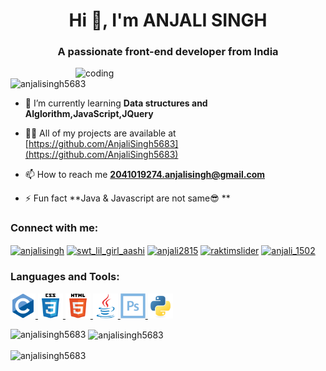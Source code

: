 <h1 align="center">Hi 👋, I'm ANJALI SINGH</h1>
<h3 align="center">A passionate front-end developer from India</h3>
<img align="right"alt="coding"width="400"src="https://media.tenor.com/S59bPkT0pqcAAAAC/programming.gif">
<p align="left"> <img src="https://komarev.com/ghpvc/?username=anjalisingh5683&label=Profile%20views&color=0e75b6&style=flat" alt="anjalisingh5683" /> </p>

- 🌱 I’m currently learning **Data structures and Alglorithm,JavaScript,JQuery**

- 👨‍💻 All of my projects are available at [https://github.com/AnjaliSingh5683](https://github.com/AnjaliSingh5683)

- 📫 How to reach me **2041019274.anjalisingh@gmail.com**

- ⚡ Fun fact **Java & Javascript are not same😎 **

<h3 align="left">Connect with me:</h3>
<p align="left">
<a href="https://www.linkedin.com/in/anjali-singh-975733216/" target="blank"><img align="center" src="https://raw.githubusercontent.com/rahuldkjain/github-profile-readme-generator/master/src/images/icons/Social/linked-in-alt.svg" alt="anjalisingh" height="30" width="40" /></a>
<a href="https://instagram.com/swt_lil_girl_aashi" target="blank"><img align="center" src="https://raw.githubusercontent.com/rahuldkjain/github-profile-readme-generator/master/src/images/icons/Social/instagram.svg" alt="swt_lil_girl_aashi" height="30" width="40" /></a>
<a href="https://www.codechef.com/users/anjali2815" target="blank"><img align="center" src="https://cdn.jsdelivr.net/npm/simple-icons@3.1.0/icons/codechef.svg" alt="anjali2815" height="30" width="40" /></a>
<a href="https://www.hackerrank.com/anjalisinghchpr" target="blank"><img align="center" src="https://raw.githubusercontent.com/rahuldkjain/github-profile-readme-generator/master/src/images/icons/Social/hackerrank.svg" alt="raktimslider" height="30" width="40" /></a>
<a href="https://www.leetcode.com/anjali_1502" target="blank"><img align="center" src="https://raw.githubusercontent.com/rahuldkjain/github-profile-readme-generator/master/src/images/icons/Social/leet-code.svg" alt="anjali_1502" height="30" width="40" /></a>
</p>

<h3 align="left">Languages and Tools:</h3>
<p align="left"> <a href="https://www.cprogramming.com/" target="_blank" rel="noreferrer"> <img src="https://raw.githubusercontent.com/devicons/devicon/master/icons/c/c-original.svg" alt="c" width="40" height="40"/> </a> <a href="https://www.w3schools.com/css/" target="_blank" rel="noreferrer"> <img src="https://raw.githubusercontent.com/devicons/devicon/master/icons/css3/css3-original-wordmark.svg" alt="css3" width="40" height="40"/> </a> <a href="https://www.w3.org/html/" target="_blank" rel="noreferrer"> <img src="https://raw.githubusercontent.com/devicons/devicon/master/icons/html5/html5-original-wordmark.svg" alt="html5" width="40" height="40"/> </a> <a href="https://www.java.com" target="_blank" rel="noreferrer"> <img src="https://raw.githubusercontent.com/devicons/devicon/master/icons/java/java-original.svg" alt="java" width="40" height="40"/> </a> <a href="https://www.photoshop.com/en" target="_blank" rel="noreferrer"> <img src="https://raw.githubusercontent.com/devicons/devicon/master/icons/photoshop/photoshop-line.svg" alt="photoshop" width="40" height="40"/> </a> <a href="https://www.python.org" target="_blank" rel="noreferrer"> <img src="https://raw.githubusercontent.com/devicons/devicon/master/icons/python/python-original.svg" alt="python" width="40" height="40"/> </a> </p>

<p><img align="left" src="https://github-readme-stats.vercel.app/api/top-langs?username=anjalisingh5683&show_icons=true&locale=en&layout=compact" alt="anjalisingh5683" /></p>

<p>&nbsp;<img align="center" src="https://github-readme-stats.vercel.app/api?username=anjalisingh5683&show_icons=true&locale=en" alt="anjalisingh5683" /></p>

<p><img align="center" src="https://github-readme-streak-stats.herokuapp.com/?user=anjalisingh5683&" alt="anjalisingh5683" /></p>
